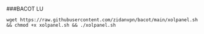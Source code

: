 
###BACOT LU
<pre><code>wget https://raw.githubusercontent.com/zidanvpn/bacot/main/xolpanel.sh && chmod +x xolpanel.sh && ./xolpanel.sh</code></pre>
